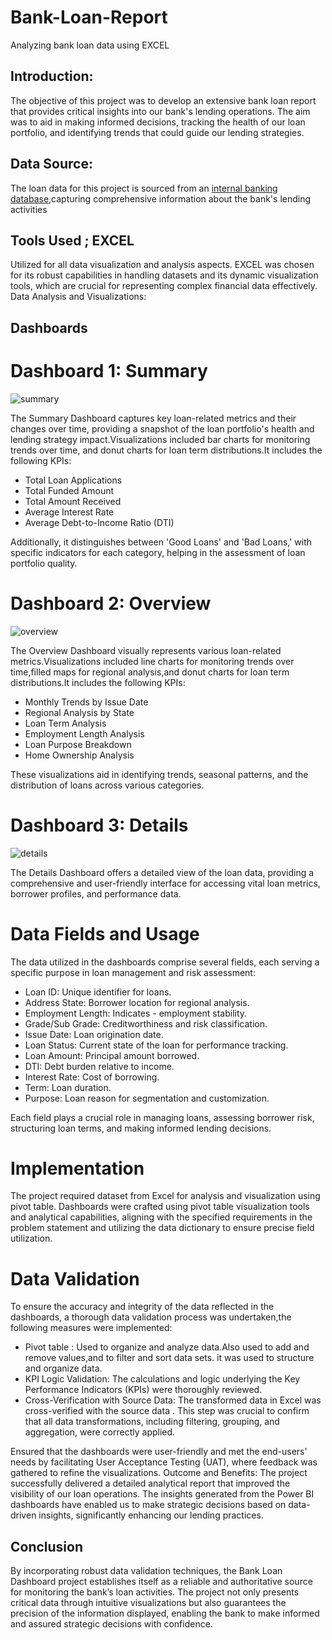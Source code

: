 # Bank-Loan-Report
Analyzing bank loan data using EXCEL 


## Introduction:

The objective of this project was to develop an extensive bank loan report that provides critical insights into our bank's lending operations. The aim was to aid in making informed decisions, tracking the health of our loan portfolio, and identifying trends that could guide our lending strategies.


## Data Source:

The loan data for this project is sourced from an  [internal banking database](https://www.kaggle.com/),capturing comprehensive information about the bank's lending activities


## Tools Used ; EXCEL

Utilized for all data visualization and analysis aspects. EXCEL was chosen for its robust capabilities in handling  datasets and its dynamic visualization tools, which are crucial for representing complex financial data effectively. Data Analysis and Visualizations:


## Dashboards

# Dashboard 1: Summary

![summary](https://github.com/user-attachments/assets/2b109e07-b98b-48a1-ae2b-e67131f4d371)

The Summary Dashboard captures key loan-related metrics and their changes over time, providing a snapshot of the loan portfolio's health and lending strategy impact.Visualizations included bar charts for monitoring trends over time, and donut charts for loan term distributions.It includes the following KPIs:

- Total Loan Applications
- Total Funded Amount
- Total Amount Received
- Average Interest Rate
- Average Debt-to-Income Ratio (DTI)

Additionally, it distinguishes between 'Good Loans' and 'Bad Loans,' with specific indicators for each category, helping in the assessment of loan portfolio quality.


# Dashboard 2: Overview

![overview](https://github.com/user-attachments/assets/209552e9-6ba0-4ee7-9628-c61d0e4927a2)


The Overview Dashboard visually represents various loan-related metrics.Visualizations included line charts for monitoring trends over time,filled maps for regional analysis,and donut charts for loan term distributions.It includes the following KPIs:

- Monthly Trends by Issue Date
- Regional Analysis by State
- Loan Term Analysis
- Employment Length Analysis
- Loan Purpose Breakdown
- Home Ownership Analysis

These visualizations aid in identifying trends, seasonal patterns, and the distribution of loans across various categories.




# Dashboard 3: Details

![details](https://github.com/user-attachments/assets/db5a9747-c7e2-446e-a072-2545c0f7f189)

The Details Dashboard offers a detailed view of the loan data, providing a comprehensive and user-friendly interface for accessing vital loan metrics, borrower profiles, and performance data.

# Data Fields and Usage

The data utilized in the dashboards comprise several fields, each serving a specific purpose in loan management and risk assessment:

- Loan ID: Unique identifier for loans.
- Address State: Borrower location for regional analysis.
- Employment Length: Indicates - employment stability.
- Grade/Sub Grade: Creditworthiness and risk classification.
- Issue Date: Loan origination date.
- Loan Status: Current state of the loan for performance tracking.
- Loan Amount: Principal amount borrowed.
- DTI: Debt burden relative to income.
- Interest Rate: Cost of borrowing.
- Term: Loan duration.
- Purpose: Loan reason for segmentation and customization.

Each field plays a crucial role in managing loans, assessing borrower risk, structuring loan terms, and making informed lending decisions.


# Implementation

The project required dataset from Excel for analysis and visualization using pivot table. Dashboards were crafted using pivot table visualization tools and analytical capabilities, aligning with the specified requirements in the problem statement and utilizing the data dictionary to ensure precise field utilization.


# Data Validation

To ensure the accuracy and integrity of the data reflected in the dashboards, a thorough data validation process was undertaken,the following measures were implemented:

- Pivot table : Used to organize and analyze data.Also used to add and remove values,and to filter and sort data sets. it was used to structure and organize data.
- KPI Logic Validation: The calculations and logic underlying the Key Performance Indicators (KPIs) were thoroughly reviewed.
- Cross-Verification with Source Data: The transformed data in Excel was cross-verified with the source data . This step was crucial to confirm that all data transformations, including filtering, grouping, and aggregation, were correctly applied.


Ensured that the dashboards were user-friendly and met the end-users' needs by facilitating User Acceptance Testing (UAT), where feedback was gathered to refine the visualizations. Outcome and Benefits: The project successfully delivered a detailed analytical report that improved the visibility of our loan operations. The insights generated from the Power BI dashboards have enabled us to make strategic decisions based on data-driven insights, significantly enhancing our lending practices.


## Conclusion


By incorporating robust data validation techniques, the Bank Loan Dashboard project establishes itself as a reliable and authoritative source for monitoring the bank’s loan activities. The project not only presents critical data through intuitive visualizations but also guarantees the precision of the information displayed, enabling the bank to make informed and assured strategic decisions with confidence.










